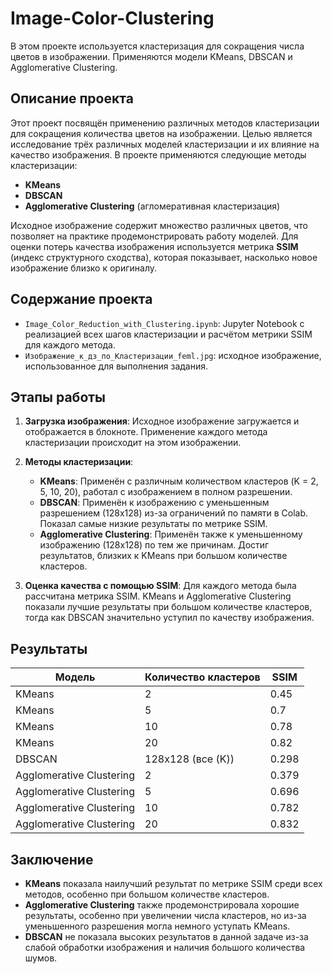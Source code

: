# Image-Color-Clustering
В этом проекте используется кластеризация для сокращения числа цветов в изображении. Применяются модели KMeans, DBSCAN и Agglomerative Clustering.

## Описание проекта

Этот проект посвящён применению различных методов кластеризации для сокращения количества цветов на изображении. Целью является исследование трёх различных моделей кластеризации и их влияние на качество изображения. В проекте применяются следующие методы кластеризации:

- **KMeans**
- **DBSCAN**
- **Agglomerative Clustering** (агломеративная кластеризация)

Исходное изображение содержит множество различных цветов, что позволяет на практике продемонстрировать работу моделей. Для оценки потерь качества изображения используется метрика **SSIM** (индекс структурного сходства), которая показывает, насколько новое изображение близко к оригиналу.

## Содержание проекта

- `Image_Color_Reduction_with_Clustering.ipynb`: Jupyter Notebook с реализацией всех шагов кластеризации и расчётом метрики SSIM для каждого метода.
- `Изображение_к_дз_по_Кластеризации_feml.jpg`: исходное изображение, использованное для выполнения задания.

## Этапы работы

1. **Загрузка изображения**:
   Исходное изображение загружается и отображается в блокноте. Применение каждого метода кластеризации происходит на этом изображении.

2. **Методы кластеризации**:
   - **KMeans**: Применён с различным количеством кластеров \(K = 2, 5, 10, 20\), работал с изображением в полном разрешении.
   - **DBSCAN**: Применён к изображению с уменьшенным разрешением \(128x128\) из-за ограничений по памяти в Colab. Показал самые низкие результаты по метрике SSIM.
   - **Agglomerative Clustering**: Применён также к уменьшенному изображению \(128x128\) по тем же причинам. Достиг результатов, близких к KMeans при большом количестве кластеров.

3. **Оценка качества с помощью SSIM**:
   Для каждого метода была рассчитана метрика SSIM. KMeans и Agglomerative Clustering показали лучшие результаты при большом количестве кластеров, тогда как DBSCAN значительно уступил по качеству изображения.

## Результаты

| Модель                    | Количество кластеров | SSIM              |
|---------------------------|---------------------|-------------------|
| KMeans                    | 2                   | 0.45              |
| KMeans                    | 5                   | 0.7               |
| KMeans                    | 10                  | 0.78              |
| KMeans                    | 20                  | 0.82              |
| DBSCAN                    | 128x128 (все \(K\)) | 0.298             |
| Agglomerative Clustering   | 2                   | 0.379             |
| Agglomerative Clustering   | 5                   | 0.696             |
| Agglomerative Clustering   | 10                  | 0.782             |
| Agglomerative Clustering   | 20                  | 0.832             |

## Заключение

- **KMeans** показала наилучший результат по метрике SSIM среди всех методов, особенно при большом количестве кластеров.
- **Agglomerative Clustering** также продемонстрировала хорошие результаты, особенно при увеличении числа кластеров, но из-за уменьшенного разрешения могла немного уступать KMeans.
- **DBSCAN** не показала высоких результатов в данной задаче из-за слабой обработки изображения и наличия большого количества шумов.

